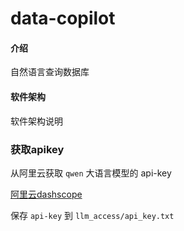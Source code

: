 # data-copilot


#### 介绍
自然语言查询数据库

#### 软件架构
软件架构说明


### 获取apikey

从阿里云获取 `qwen` 大语言模型的 api-key

[阿里云dashscope](https://dashscope.console.aliyun.com/)

保存 `api-key` 到 `llm_access/api_key.txt`


